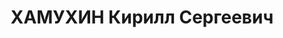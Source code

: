 ---
title: ХАМУХИН Кирилл Сергеевич
description: 'Род. в 1892, Полтавская губ., Золотоношский уезд. Заведовал продскладом
  «Золотопродснаба» в пос. Шира Хакасской АО КК.

  Арестован 23.09.1936. Обв. по ст. 58-8, 58-10, 58-11 УК РСФСР. Приговор: ВК ВС СССР,
  21.04.1937 – ВМН. Расстрелян 21.04.1937, в г. Красноярске.

  Реабилитирован ВК ВС СССР 26.10.1957'
---